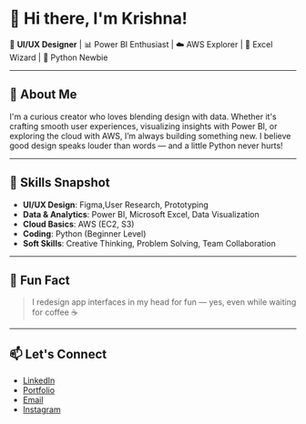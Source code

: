 # 👋 Hi there, I'm Krishna!

🎨 **UI/UX Designer** | 📊 Power BI Enthusiast | ☁️ AWS Explorer | 📗 Excel Wizard | 🐍 Python Newbie

---

## 🧠 About Me

I'm a curious creator who loves blending design with data. Whether it's crafting smooth user experiences, visualizing insights with Power BI, or exploring the cloud with AWS, I’m always building something new. I believe good design speaks louder than words — and a little Python never hurts!

---

## 🚀 Skills Snapshot

- **UI/UX Design**: Figma,User Research, Prototyping
- **Data & Analytics**: Power BI, Microsoft Excel, Data Visualization
- **Cloud Basics**: AWS (EC2, S3)
- **Coding**: Python (Beginner Level)
- **Soft Skills**: Creative Thinking, Problem Solving, Team Collaboration

---

## 🎸 Fun Fact

> I redesign app interfaces in my head for fun — yes, even while waiting for coffee ☕

---

## 📫 Let's Connect

- [LinkedIn](https://www.linkedin.com/in/raghava-krishna-masade-99934727b/)
- [Portfolio](https://www.behance.net/raghavkrishna/)
- [Email](mailto:masadrag98@gmail.com)
- [Instagram](https://www.instagram.com/krisna.frames)
